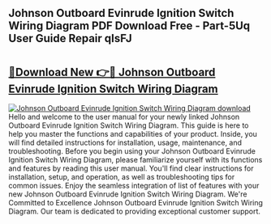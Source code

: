 ## Johnson Outboard Evinrude Ignition Switch Wiring Diagram PDF Download Free - Part-5Uq User Guide Repair qIsFJ

# <h2><a href="http://dfnrcg.blite.top/?on=Johnson+Outboard+Evinrude+Ignition+Switch+Wiring+Diagram">🔗Download New 👉🔴 Johnson Outboard Evinrude Ignition Switch Wiring Diagram</a></h2>

[![Johnson Outboard Evinrude Ignition Switch Wiring Diagram download](https://i.imgur.com/lujVjoI.png)](http://dfnrcg.blite.top/?on=Johnson+Outboard+Evinrude+Ignition+Switch+Wiring+Diagram)
Hello and welcome to the user manual for your newly linked Johnson Outboard Evinrude Ignition Switch Wiring Diagram. This guide is here to help you master the functions and capabilities of your product. Inside, you will find detailed instructions for installation, usage, maintenance, and troubleshooting. Before you begin using your Johnson Outboard Evinrude Ignition Switch Wiring Diagram, please familiarize yourself with its functions and features by reading this user manual. You'll find clear instructions for installation, setup, and operation, as well as troubleshooting tips for common issues. Enjoy the seamless integration of list of features with your new Johnson Outboard Evinrude Ignition Switch Wiring Diagram. We're Committed to Excellence Johnson Outboard Evinrude Ignition Switch Wiring Diagram. Our team is dedicated to providing exceptional customer support.
